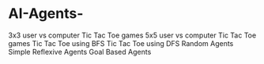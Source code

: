 # AI-Agents-

3x3 user vs computer Tic Tac Toe games
5x5 user vs computer Tic Tac Toe games
Tic Tac Toe using BFS
Tic Tac Toe using DFS
Random Agents
Simple Reflexive Agents
Goal Based Agents
